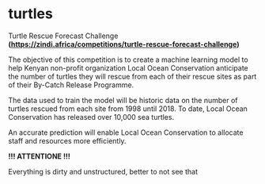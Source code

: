 # turtles

Turtle Rescue Forecast Challenge **(https://zindi.africa/competitions/turtle-rescue-forecast-challenge)**

The objective of this competition is to create a machine learning model to help Kenyan non-profit organization Local Ocean Conservation anticipate the number of turtles they will rescue from each of their rescue sites as part of their By-Catch Release Programme.

The data used to train the model will be historic data on the number of turtles rescued from each site from 1998 until 2018. To date, Local Ocean Conservation has released over 10,000 sea turtles.

An accurate prediction will enable Local Ocean Conservation to allocate staff and resources more efficiently.


**!!! ATTENTIONE !!!**

Everything is dirty and unstructured, better to not see that
